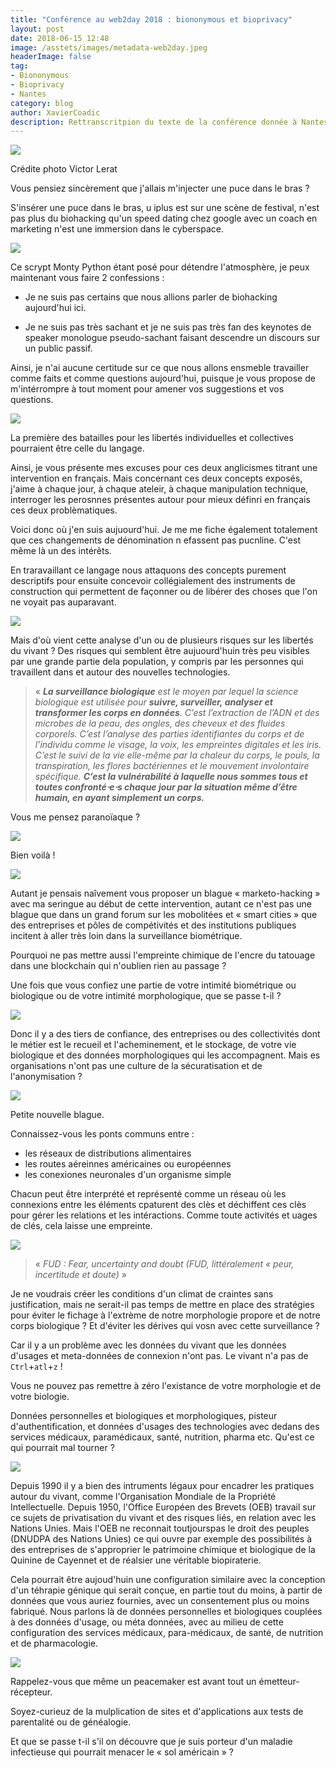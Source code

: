 ```yaml
---
title: "Conférence au web2day 2018 : biononymous et bioprivacy"
layout: post
date: 2018-06-15 12:48
image: /asstets/images/metadata-web2day.jpeg
headerImage: false
tag:
- Biononymous
- Bioprivacy
- Nantes
category: blog
author: XavierCoadic
description: Rettranscritpion du texte de la conférence donnée à Nantes pour le web2day 2018
---
```

![](/assets/images/bioprivacy_web2day2018_1.jpeg)

<figcaption class="caption">Crédite photo Victor Lerat</figcaption>

<div class="breaker"></div>

Vous pensiez sincèrement que j'allais m'injecter une puce dans le bras ?

S'insérer une puce dans le bras, u iplus est sur une scène de festival, n'est pas plus du biohacking qu'un speed dating chez google avec un coach en marketing n'est une immersion dans le cyberspace.

![](/assets/images/bioprivacy_web2day2018_1.jpeg)

Ce scrypt Monty Python étant posé pour détendre l'atmosphère, je peux maintenant vous faire 2 confessions :

+ Je ne suis pas certains que nous allions parler de biohacking aujourd'hui ici.

+ Je ne suis pas très sachant et je ne suis pas très fan des keynotes de speaker monologue pseudo-sachant faisant descendre un discours sur un public passif.

Ainsi, je n'ai aucune certitude sur ce que nous allons ensmeble travailler comme faits et comme questions aujourd'hui, puisque je vous propose de m'intérrompre à tout moment pour amener vos suggestions et vos questions.

![](/assests/images/bioprivacy_web2day2018_2.jpeg)

La première des batailles pour les libertés individuelles et collectives pourraient être celle du langage.

Ainsi, je vous présente mes excuses pour ces  deux anglicismes titrant une intervention en français. Mais concernant ces deux concepts exposés, j'aime à chaque jour, à chaque ateleir, à chaque manipulation technique, interroger les perosnnes présentes autour pour mieux définri en français ces deux problèmatiques.

Voici donc où j'en suis aujuourd'hui. Je me me fiche également totalement que ces changements de dénomination n efassent pas pucnline. C'est même là un des intérêts. 

En traravaillant ce langage nous attaquons des concepts purement descriptifs pour ensuite concevoir collégialement des instruments de construction qui permettent de façonner ou de libérer des choses que l'on ne voyait pas auparavant. 

![](/assets/images/bioprivacy_web2day2018_3.jpeg)

Mais d'où vient cette analyse d'un ou de plusieurs risques sur les libertés du vivant ? Des risques qui semblent être aujuourd'huin très peu visibles par une grande partie dela population, y compris par les personnes qui travaillent dans et autour des nouvelles technologies.

> « _**La surveillance biologique** est le moyen par lequel la science biologique est utilisée pour **suivre, surveiller, analyser et transformer les corps en données**. C’est l’extraction de l’ADN et des microbes de la peau, des ongles, des cheveux et des fluides corporels. C’est l’analyse des parties identifiantes du corps et de l’individu comme le visage, la voix, les empreintes digitales et les iris. C’est le suivi de la vie elle-même par la chaleur du corps, le pouls, la transpiration, les flores bactériennes et le mouvement involontaire spécifique. **C’est la vulnérabilité à laquelle nous sommes tous et toutes confronté⋅e⋅s chaque jour par la situation même d’être humain, en ayant simplement un corps.**_

Vous me pensez paranoïaque ?

![](/assets/images/bioprivacy_web2day2018_4.jpeg)

Bien voilà !

![](/assets/images/bioprivacy_web2day2018_5.jpeg)

Autant je pensais naîvement vous proposer un blague « marketo-hacking » avec ma seringue au début de cette intervention, autant ce n'est pas une blague que dans un grand forum sur les mobolitées et  « smart cities » que des entreprises et pôles de compétivités et des institutions publiques incitent à aller très loin dans la surveillance biométrique. 

Pourquoi ne pas mettre aussi l'empreinte chimique de l'encre du tatouage dans une blockchain qui n'oublien rien au passage ?

Une fois que vous confiez une partie de votre intimité biométrique ou biologique ou de votre intimité morphologique, que se passe t-il ?

![](/assets/images/bioprivacy_web2day2018_6.jpeg)

Donc il y a des tiers de confiance, des entreprises ou des collectivités dont le métier est le recueil et l'acheminement, et le stockage, de votre vie biologique et des données morphologiques qui les accompagnent. Mais es organisations n'ont pas une culture de la sécuratisation et de l'anonymisation ?

![](/assets/images/bioprivacy_web2day2018_7.jpeg)

Petite nouvelle <tentative> blague.

Connaissez-vous les ponts communs entre :
+ les réseaux de distributions alimentaires
+ les routes aéreinnes américaines ou européennes
+ les conexiones neuronales d'un organisme simple

Chacun peut être interprété et représenté comme un réseau où les connexions entre les éléments cpaturent des clès et déchiffent ces clès pour gérer les relations et les intéractions. Comme toute activités et uages de clés, cela laisse une empreinte.

![](/assets/images/bioprivacy_web2day2018_8.jpeg)

> « _FUD : Fear, uncertainty and doubt (FUD, littéralement « peur, incertitude et doute)_ »

Je ne  voudrais créer les conditions d'un climat de craintes sans justification, mais ne serait-il pas temps de mettre en place des stratégies pour éviter le fichage à l'extrème de notre morphologie propore et de notre corps biologique ? Et d'éviter les dérives qui vosn avec cette surveillance ?

Car il y a un problème avec les données du vivant que les données d'usages et meta-données de connexion n'ont pas. Le vivant n'a pas de `Ctrl`+`atl`+`z` !

Vous ne pouvez pas remettre à zéro l'existance de votre morphologie et de votre biologie. 

Données personnelles et biologiques et morphologiques, pisteur d'authentification, et données d'usages des technologies avec dedans des services médicaux, paramédicaux, santé, nutrition, pharma etc. Qu'est ce qui pourrait mal tourner ?

![](/assets/iamges/bioprivacy_web2day2018_9.jpeg)

Depuis 1990 il y a bien des intruments légaux pour encadrer les pratiques autour du vivant, comme l'Organisation Mondiale de la Propriété Intellectuelle.
Depuis 1950, l'Office Européen des Brevets (OEB) travail sur ce sujets de privatisation du vivant et des risques liés, en relation avec les Nations Unies. Mais l'OEB ne reconnait toutjourspas le droit des peuples (DNUDPA des Nations Unies) ce qui ouvre par exemple des possibilités à des entreprises de s'approprier le patrimoine chimique et biologique de la Quinine de Cayennet et de réalsier une véritable biopiraterie. 

Cela pourrait être aujoud'huin une configuration similaire avec la conception d'un téhrapie génique qui serait conçue, en partie tout du moins, à partir de données que vous auriez fournies, avec un consentement plus ou moins fabriqué. Nous parlons là de données personnelles et biologiques couplées  à des données d'usage, ou méta données, avec au milieu de cette configuration des services médicaux, para-médicaux, de santé, de nutrition et de pharmacologie. 

![](/assets/images/bioprivacy_web2day2018_10.jpeg)

Rappelez-vous que même un peacemaker est avant tout un émetteur-récepteur. 

Soyez-curieuz de la mulplication de sites et d'applications aux tests de parentalité ou de généalogie.

Et que se passe t-il s'il on découvre que je suis porteur d'un maladie infectieuse qui pourrait menacer le « sol américain » ? 



